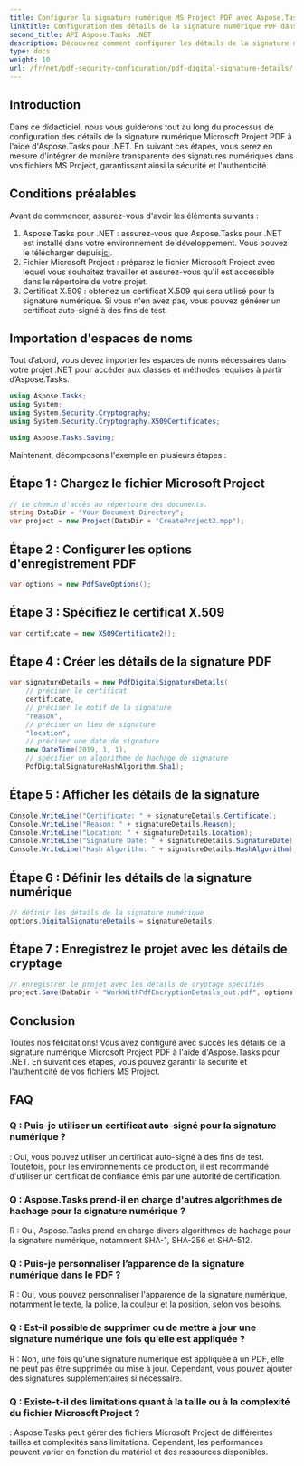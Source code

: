 ```yaml
---
title: Configurer la signature numérique MS Project PDF avec Aspose.Tasks
linktitle: Configuration des détails de la signature numérique PDF dans Aspose.Tasks
second_title: API Aspose.Tasks .NET
description: Découvrez comment configurer les détails de la signature numérique Microsoft Project PDF à l'aide d'Aspose.Tasks pour .NET. Assurez la sécurité et l’authenticité de vos fichiers de projet.
type: docs
weight: 10
url: /fr/net/pdf-security-configuration/pdf-digital-signature-details/
---
```

## Introduction
Dans ce didacticiel, nous vous guiderons tout au long du processus de configuration des détails de la signature numérique Microsoft Project PDF à l'aide d'Aspose.Tasks pour .NET. En suivant ces étapes, vous serez en mesure d'intégrer de manière transparente des signatures numériques dans vos fichiers MS Project, garantissant ainsi la sécurité et l'authenticité.
## Conditions préalables
Avant de commencer, assurez-vous d'avoir les éléments suivants :
1.  Aspose.Tasks pour .NET : assurez-vous que Aspose.Tasks pour .NET est installé dans votre environnement de développement. Vous pouvez le télécharger depuis[ici](https://releases.aspose.com/tasks/net/).
2. Fichier Microsoft Project : préparez le fichier Microsoft Project avec lequel vous souhaitez travailler et assurez-vous qu'il est accessible dans le répertoire de votre projet.
3. Certificat X.509 : obtenez un certificat X.509 qui sera utilisé pour la signature numérique. Si vous n'en avez pas, vous pouvez générer un certificat auto-signé à des fins de test.
## Importation d'espaces de noms
Tout d’abord, vous devez importer les espaces de noms nécessaires dans votre projet .NET pour accéder aux classes et méthodes requises à partir d’Aspose.Tasks.
```csharp
using Aspose.Tasks;
using System;
using System.Security.Cryptography;
using System.Security.Cryptography.X509Certificates;

using Aspose.Tasks.Saving;
```
Maintenant, décomposons l'exemple en plusieurs étapes :
## Étape 1 : Chargez le fichier Microsoft Project
```csharp
// Le chemin d'accès au répertoire des documents.
string DataDir = "Your Document Directory";
var project = new Project(DataDir + "CreateProject2.mpp");
```
## Étape 2 : Configurer les options d'enregistrement PDF
```csharp
var options = new PdfSaveOptions();
```
## Étape 3 : Spécifiez le certificat X.509
```csharp
var certificate = new X509Certificate2();
```
## Étape 4 : Créer les détails de la signature PDF
```csharp
var signatureDetails = new PdfDigitalSignatureDetails(
    // préciser le certificat
    certificate,
    // préciser le motif de la signature
    "reason",
    // préciser un lieu de signature
    "location",
    // préciser une date de signature
    new DateTime(2019, 1, 1),
    // spécifier un algorithme de hachage de signature
    PdfDigitalSignatureHashAlgorithm.Sha1);
```
## Étape 5 : Afficher les détails de la signature
```csharp
Console.WriteLine("Certificate: " + signatureDetails.Certificate);
Console.WriteLine("Reason: " + signatureDetails.Reason);
Console.WriteLine("Location: " + signatureDetails.Location);
Console.WriteLine("Signature Date: " + signatureDetails.SignatureDate);
Console.WriteLine("Hash Algorithm: " + signatureDetails.HashAlgorithm);
```
## Étape 6 : Définir les détails de la signature numérique
```csharp
// définir les détails de la signature numérique
options.DigitalSignatureDetails = signatureDetails;
```
## Étape 7 : Enregistrez le projet avec les détails de cryptage
```csharp
// enregistrer le projet avec les détails de cryptage spécifiés
project.Save(DataDir + "WorkWithPdfEncryptionDetails_out.pdf", options);
```
## Conclusion
Toutes nos félicitations! Vous avez configuré avec succès les détails de la signature numérique Microsoft Project PDF à l'aide d'Aspose.Tasks pour .NET. En suivant ces étapes, vous pouvez garantir la sécurité et l'authenticité de vos fichiers MS Project.
## FAQ
### Q : Puis-je utiliser un certificat auto-signé pour la signature numérique ?
: Oui, vous pouvez utiliser un certificat auto-signé à des fins de test. Toutefois, pour les environnements de production, il est recommandé d'utiliser un certificat de confiance émis par une autorité de certification.
### Q : Aspose.Tasks prend-il en charge d'autres algorithmes de hachage pour la signature numérique ?
R : Oui, Aspose.Tasks prend en charge divers algorithmes de hachage pour la signature numérique, notamment SHA-1, SHA-256 et SHA-512.
### Q : Puis-je personnaliser l’apparence de la signature numérique dans le PDF ?
R : Oui, vous pouvez personnaliser l'apparence de la signature numérique, notamment le texte, la police, la couleur et la position, selon vos besoins.
### Q : Est-il possible de supprimer ou de mettre à jour une signature numérique une fois qu'elle est appliquée ?
R : Non, une fois qu'une signature numérique est appliquée à un PDF, elle ne peut pas être supprimée ou mise à jour. Cependant, vous pouvez ajouter des signatures supplémentaires si nécessaire.
### Q : Existe-t-il des limitations quant à la taille ou à la complexité du fichier Microsoft Project ?
: Aspose.Tasks peut gérer des fichiers Microsoft Project de différentes tailles et complexités sans limitations. Cependant, les performances peuvent varier en fonction du matériel et des ressources disponibles.